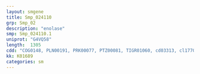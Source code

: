 ```yaml
---
layout: smgene
title: Smp_024110
grp: Smp_02
description: "enolase"
smp: Smp_024110.1
uniprot: "G4VQ58"
length:  1305
cdd: "COG0148, PLN00191, PRK00077, PTZ00081, TIGR01060, cd03313, cl17709, cl21457, pfam00113, pfam03952"
kk: K01689
categories: sm
---
```

